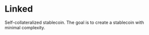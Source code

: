 # Linked
Self-collateralized stablecoin. The goal is to create a stablecoin with minimal complexity. 
